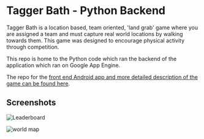 # Tagger Bath - Python Backend

Tagger Bath is a location based, team oriented, 'land grab' game where you are assigned a team and must capture real world locations by walking towards them. This game was designed to encourage physical activity through competition.

This repo is home to the Python code which ran the backend of the application which ran on Google App Engine.

The repo for the [front end Android app and more detailed description of the game can be found here](https://github.com/SLClayton/TaggerBath_App).

## Screenshots

![Leaderboard](https://i.imgur.com/dIIPNof.png)

![world map](https://i.imgur.com/MOZ9mHz.png)
